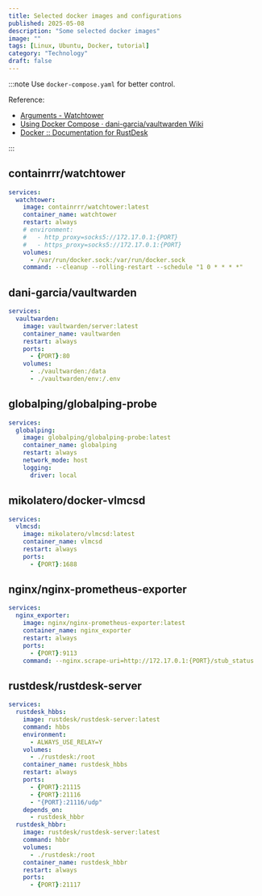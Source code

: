 ```yaml
---
title: Selected docker images and configurations
published: 2025-05-08
description: "Some selected docker images"
image: ""
tags: [Linux, Ubuntu, Docker, tutorial]
category: "Technology"
draft: false
---
```


:::note
Use `docker-compose.yaml` for better control.

Reference:

- [Arguments - Watchtower](https://containrrr.dev/watchtower/arguments/)
- [Using Docker Compose · dani-garcia/vaultwarden Wiki](https://github.com/dani-garcia/vaultwarden/wiki/Using-Docker-Compose)
- [Docker :: Documentation for RustDesk](https://rustdesk.com/docs/en/self-host/rustdesk-server-oss/docker/)

:::

<!-- more -->

## containrrr/watchtower

```yaml
services:
  watchtower:
    image: containrrr/watchtower:latest
    container_name: watchtower
    restart: always
    # environment:
    #   - http_proxy=socks5://172.17.0.1:{PORT}
    #   - https_proxy=socks5://172.17.0.1:{PORT}
    volumes:
      - /var/run/docker.sock:/var/run/docker.sock
    command: --cleanup --rolling-restart --schedule "1 0 * * * *"
```

## dani-garcia/vaultwarden

```yaml
services:
  vaultwarden:
    image: vaultwarden/server:latest
    container_name: vaultwarden
    restart: always
    ports:
      - {PORT}:80
    volumes:
      - ./vaultwarden:/data
      - ./vaultwarden/env:/.env
```

## globalping/globalping-probe

```yaml
services:
  globalping:
    image: globalping/globalping-probe:latest
    container_name: globalping
    restart: always
    network_mode: host
    logging:
      driver: local
```

## mikolatero/docker-vlmcsd

```yaml
services:
  vlmcsd:
    image: mikolatero/vlmcsd:latest
    container_name: vlmcsd
    restart: always
    ports:
      - {PORT}:1688
```

## nginx/nginx-prometheus-exporter

```yaml
services:
  nginx_exporter:
    image: nginx/nginx-prometheus-exporter:latest
    container_name: nginx_exporter
    restart: always
    ports:
      - {PORT}:9113
    command: --nginx.scrape-uri=http://172.17.0.1:{PORT}/stub_status
```

## rustdesk/rustdesk-server

```yaml
services:
  rustdesk_hbbs:
    image: rustdesk/rustdesk-server:latest
    command: hbbs
    environment:
      - ALWAYS_USE_RELAY=Y
    volumes:
      - ./rustdesk:/root
    container_name: rustdesk_hbbs
    restart: always
    ports:
      - {PORT}:21115
      - {PORT}:21116
      - "{PORT}:21116/udp"
    depends_on:
      - rustdesk_hbbr
  rustdesk_hbbr:
    image: rustdesk/rustdesk-server:latest
    command: hbbr
    volumes:
      - ./rustdesk:/root
    container_name: rustdesk_hbbr
    restart: always
    ports:
      - {PORT}:21117
```
